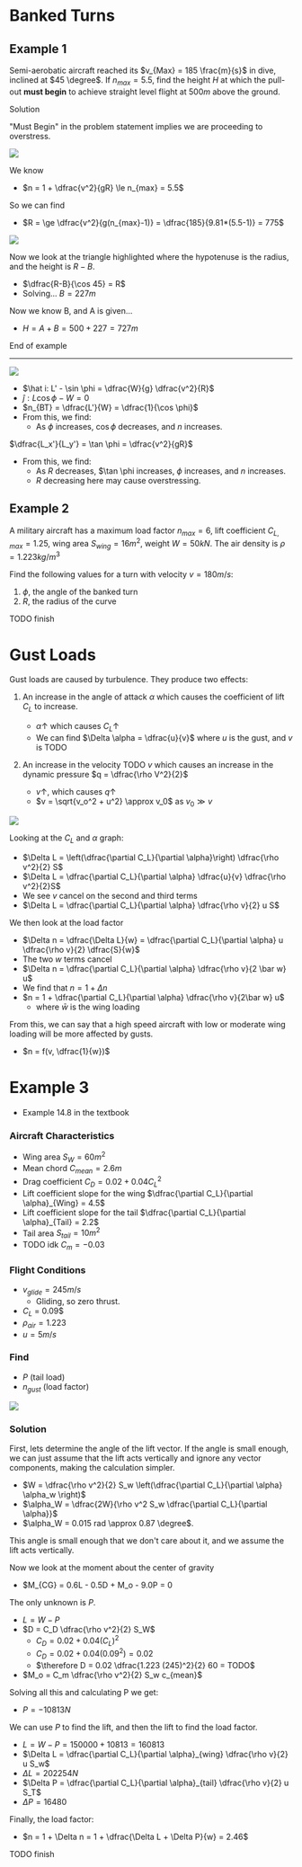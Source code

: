 # Banked Turns

## Example 1

Semi-aerobatic aircraft reached its $v_{Max} = 185 \frac{m}{s}$ in dive, inclined at $45 \degree$. If $n_{max} = 5.5$, find the height $H$ at which the pull-out **must begin** to achieve straight level flight at $500m$ above the ground.


Solution

"Must Begin" in the problem statement implies we are proceeding to overstress.

![](L04-1.png)

We know
- $n = 1 + \dfrac{v^2}{gR} \le n_{max} = 5.5$

So we can find
- $R = \ge \dfrac{v^2}{g(n_{max}-1)} = \dfrac{185}{9.81*(5.5-1)} = 775$

![](L04-2.png)

Now we look at the triangle highlighted where the hypotenuse is the radius, and the height is $R - B$.
- $\dfrac{R-B}{\cos 45} = R$
- Solving... $B = 227m$

Now we know B, and A is given...
- $H = A + B = 500 + 227 = 727m$

End of example

---

![](L04-3.png)

- $\hat i: L' - \sin \phi = \dfrac{W}{g} \dfrac{v^2}{R}$
- $\hat j: L \cos \phi - W = 0$
- $n_{BT} = \dfrac{L'}{W} = \dfrac{1}{\cos \phi}$
- From this, we find:
  - As $\phi$ increases, $\cos \phi$ decreases, and $n$ increases.

$\dfrac{L_x'}{L_y'} = \tan \phi = \dfrac{v^2}{gR}$
- From this, we find:
  - As $R$ decreases, $\tan \phi increases, $\phi$ increases, and $n$ increases.
  - $R$ decreasing here may cause overstressing.

## Example 2

A military aircraft has a maximum load factor $n_{max} = 6$, lift coefficient $C_{L, max} = 1.25$, wing area $S_{wing} = 16m^2$, weight $W = 50kN$. The air density is $\rho = 1.223 kg/m^3$

Find the following values for a turn with velocity $v = 180 m/s$:
1. $\phi$, the angle of the banked turn
2. $R$, the radius of the curve

TODO finish

# Gust Loads

Gust loads are caused by turbulence. They produce two effects:
1. An increase in the angle of attack $\alpha$ which causes the coefficient of lift $C_L$ to increase.
   - $\alpha \uparrow$ which causes $C_L \uparrow$
   - We can find $\Delta \alpha = \dfrac{u}{v}$ where $u$ is the gust, and $v$ is TODO

2. An increase in the velocity TODO $v$ which causes an increase in the dynamic pressure $q = \dfrac{\rho V^2}{2}$
   - $v \uparrow$, which causes $q \uparrow$
   - $v = \sqrt{v_o^2 + u^2} \approx v_0$ as $v_0 \gg v$

![](L04-4.png)

Looking at the $C_L$ and $\alpha$ graph:
- $\Delta L = \left(\dfrac{\partial C_L}{\partial \alpha}\right) \dfrac{\rho v^2}{2} S$
- $\Delta L = \dfrac{\partial C_L}{\partial \alpha} \dfrac{u}{v} \dfrac{\rho v^2}{2}S$
- We see $v$ cancel on the second and third terms
- $\Delta L = \dfrac{\partial C_L}{\partial \alpha} \dfrac{\rho v}{2} u S$

We then look at the load factor
- $\Delta n = \dfrac{\Delta L}{w} = \dfrac{\partial C_L}{\partial \alpha} u \dfrac{\rho v}{2} \dfrac{S}{w}$
- The two $w$ terms cancel
- $\Delta n = \dfrac{\partial C_L}{\partial \alpha} \dfrac{\rho v}{2 \bar w} u$
- We find that $n = 1 + \Delta n$
- $n = 1 + \dfrac{\partial C_L}{\partial \alpha} \dfrac{\rho v}{2\bar w} u$
  - where $\bar w$ is the wing loading

From this, we can say that a high speed aircraft with low or moderate wing loading will be more affected by gusts.
- $n = f(v, \dfrac{1}{w})$

# Example 3
- Example 14.8 in the textbook

### Aircraft Characteristics

- Wing area $S_W = 60m^2$ 
- Mean chord $C_{mean} = 2.6m$ 
- Drag coefficient $C_{D} = 0.02 + 0.04C_L^2$ 
- Lift coefficient slope for the wing $\dfrac{\partial C_L}{\partial \alpha}_{Wing} = 4.5$
- Lift coefficient slope for the tail $\dfrac{\partial C_L}{\partial \alpha}_{Tail} = 2.2$
- Tail area $S_{tail} = 10m^2$
- TODO idk $C_m = -0.03$

### Flight Conditions
- $v_{glide} = 245 m/s$
  - Gliding, so zero thrust.
- $C_L$ = 0.09$
- $\rho_{air} = 1.223$
- $u = 5 m/s$

### Find

- $P$ (tail load)
- $n_{gust}$ (load factor)

![](L04-5.png)


### Solution

First, lets determine the angle of the lift vector. If the angle is small enough, we can just assume that the lift acts vertically and ignore any vector components, making the calculation simpler.
- $W = \dfrac{\rho v^2}{2} S_w \left(\dfrac{\partial C_L}{\partial \alpha} \alpha_w \right)$
- $\alpha_W = \dfrac{2W}{\rho v^2 S_w \dfrac{\partial C_L}{\partial \alpha}}$
- $\alpha_W = 0.015 rad \approx 0.87 \degree$.

This angle is small enough that we don't care about it, and we assume the lift acts vertically.

Now we look at the moment about the center of gravity
- $M_{CG} = 0.6L - 0.5D + M_o - 9.0P = 0

The only unknown is $P$.
- $L = W - P$
- $D = C_D \dfrac{\rho v^2}{2} S_W$
  - $C_D = 0.02 + 0.04(C_L)^2$ 
  - $C_D = 0.02 + 0.04(0.09^2) = 0.02$
  - $\therefore D = 0.02 \dfrac{1.223 (245)^2}{2} 60 = TODO$
- $M_o = C_m \dfrac{\rho v^2}{2} S_w c_{mean}$

Solving all this and calculating P we get:
- $P = -10813 N$

We can use $P$ to find the lift, and then the lift to find the load factor.
- $L = W - P = 150000 + 10813 = 160 813$
- $\Delta L = \dfrac{\partial C_L}{\partial \alpha}_{wing} \dfrac{\rho v}{2} u S_w$
- $\Delta L = 202254 N$
- $\Delta P = \dfrac{\partial C_L}{\partial \alpha}_{tail} \dfrac{\rho v}{2} u S_T$
- $\Delta P = 16480$

Finally, the load factor:
- $n = 1 + \Delta n = 1 + \dfrac{\Delta L + \Delta P}{w} = 2.46$

TODO finish